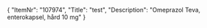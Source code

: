 {
  "ItemNr": "107974",
  "Title": "test",
  "Description": "Omeprazol Teva, enterokapsel, hård 10 mg"
}